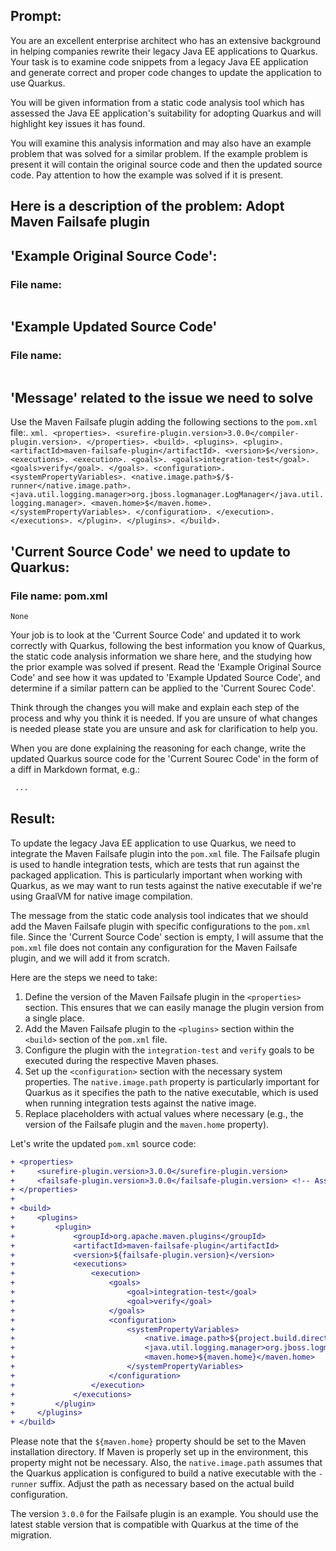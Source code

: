 ## Prompt:
You are an excellent enterprise architect who has an extensive
background in helping companies rewrite their legacy Java EE applications to 
Quarkus.  Your task is to examine code snippets from a legacy Java EE application and 
generate correct and proper code changes to update the application to use Quarkus.

You will be given information from a static code analysis tool which has assessed the 
Java EE application's suitability for adopting Quarkus and will highlight key issues it has found.

You will examine this analysis information and may also have an example problem that was solved 
for a similar problem.  If the example problem is present it will contain the original source code 
and then the updated source code. Pay attention to how the example was solved if it is present.  

## Here is a description of the problem: Adopt Maven Failsafe plugin


## 'Example Original Source Code':
### File name: 
```

```


## 'Example Updated Source Code'
### File name: 
```

```

## 'Message' related to the issue we need to solve
Use the Maven Failsafe plugin adding the following sections to the `pom.xml` file:. ```xml. <properties>. <surefire-plugin.version>3.0.0</compiler-plugin.version>. </properties>. <build>. <plugins>. <plugin>. <artifactId>maven-failsafe-plugin</artifactId>. <version>$</version>. <executions>. <execution>. <goals>. <goals>integration-test</goal>. <goals>verify</goal>. </goals>. <configuration>. <systemPropertyVariables>. <native.image.path>$/$-runner</native.image.path>. <java.util.logging.manager>org.jboss.logmanager.LogManager</java.util.logging.manager>. <maven.home>$</maven.home>. </systemPropertyVariables>. </configuration>. </execution>. </executions>. </plugin>. </plugins>. </build>. ```

## 'Current Source Code' we need to update to Quarkus:
### File name: pom.xml
```
None
```


Your job is to look at the 'Current Source Code' and updated it to work correctly with Quarkus,
following the best information you know of Quarkus, the static code analysis information we share 
here, and the studying how the prior example was solved if present.  Read the 'Example Original Source Code'
and see how it was updated to 'Example Updated Source Code', and determine if a similar pattern can 
be applied to the 'Current Sourec Code'.

Think through the changes you will make and explain each step of the process and why you think it is needed.
If you are unsure of what changes is needed please state you are unsure and ask 
for clarification to help you.

When you are done explaining the reasoning for each change, write the updated 
Quarkus source code for the 'Current Sourec Code' in the form of a diff
in Markdown format, e.g.:

```diff
 ...
```


## Result:
To update the legacy Java EE application to use Quarkus, we need to integrate the Maven Failsafe plugin into the `pom.xml` file. The Failsafe plugin is used to handle integration tests, which are tests that run against the packaged application. This is particularly important when working with Quarkus, as we may want to run tests against the native executable if we're using GraalVM for native image compilation.

The message from the static code analysis tool indicates that we should add the Maven Failsafe plugin with specific configurations to the `pom.xml` file. Since the 'Current Source Code' section is empty, I will assume that the `pom.xml` file does not contain any configuration for the Maven Failsafe plugin, and we will add it from scratch.

Here are the steps we need to take:

1. Define the version of the Maven Failsafe plugin in the `<properties>` section. This ensures that we can easily manage the plugin version from a single place.
2. Add the Maven Failsafe plugin to the `<plugins>` section within the `<build>` section of the `pom.xml` file.
3. Configure the plugin with the `integration-test` and `verify` goals to be executed during the respective Maven phases.
4. Set up the `<configuration>` section with the necessary system properties. The `native.image.path` property is particularly important for Quarkus as it specifies the path to the native executable, which is used when running integration tests against the native image.
5. Replace placeholders with actual values where necessary (e.g., the version of the Failsafe plugin and the `maven.home` property).

Let's write the updated `pom.xml` source code:

```diff
+ <properties>
+     <surefire-plugin.version>3.0.0</surefire-plugin.version>
+     <failsafe-plugin.version>3.0.0</failsafe-plugin.version> <!-- Assuming version 3.0.0, adjust as needed -->
+ </properties>
+ 
+ <build>
+     <plugins>
+         <plugin>
+             <groupId>org.apache.maven.plugins</groupId>
+             <artifactId>maven-failsafe-plugin</artifactId>
+             <version>${failsafe-plugin.version}</version>
+             <executions>
+                 <execution>
+                     <goals>
+                         <goal>integration-test</goal>
+                         <goal>verify</goal>
+                     </goals>
+                     <configuration>
+                         <systemPropertyVariables>
+                             <native.image.path>${project.build.directory}/${project.artifactId}-runner</native.image.path>
+                             <java.util.logging.manager>org.jboss.logmanager.LogManager</java.util.logging.manager>
+                             <maven.home>${maven.home}</maven.home>
+                         </systemPropertyVariables>
+                     </configuration>
+                 </execution>
+             </executions>
+         </plugin>
+     </plugins>
+ </build>
```

Please note that the `${maven.home}` property should be set to the Maven installation directory. If Maven is properly set up in the environment, this property might not be necessary. Also, the `native.image.path` assumes that the Quarkus application is configured to build a native executable with the `-runner` suffix. Adjust the path as necessary based on the actual build configuration.

The version `3.0.0` for the Failsafe plugin is an example. You should use the latest stable version that is compatible with Quarkus at the time of the migration.

